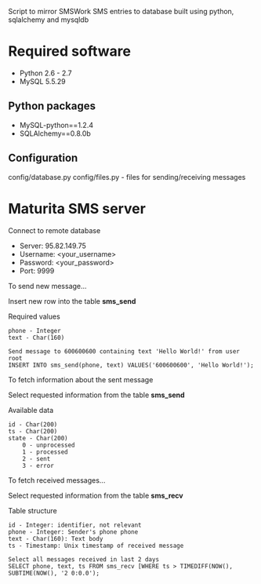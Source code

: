 Script to mirror SMSWork SMS entries to database built using python, sqlalchemy and mysqldb

Required software
=================
* Python 2.6 - 2.7
* MySQL 5.5.29

Python packages
--------------
* MySQL-python==1.2.4
* SQLAlchemy==0.8.0b

Configuration
-------------
config/database.py
config/files.py - files for sending/receiving messages

Maturita SMS server
===================
Connect to remote database

* Server: 95.82.149.75
* Username: <your_username>
* Password: <your_password>
* Port: 9999

To send new message...

Insert new row into the table **sms_send**

Required values

    phone - Integer
    text - Char(160)

    Send message to 600600600 containing text 'Hello World!' from user root
    INSERT INTO sms_send(phone, text) VALUES('600600600', 'Hello World!');

To fetch information about the sent message

Select requested information from the table **sms_send**

Available data

    id - Char(200)
    ts - Char(200)
    state - Char(200)
        0 - unprocessed
        1 - processed
        2 - sent
        3 - error


To fetch received messages...

Select requested information from the table **sms_recv**

Table structure

    id - Integer: identifier, not relevant
    phone - Integer: Sender's phone phone 
    text - Char(160): Text body
    ts - Timestamp: Unix timestamp of received message

    Select all messages received in last 2 days
    SELECT phone, text, ts FROM sms_recv [WHERE ts > TIMEDIFF(NOW(), SUBTIME(NOW(), '2 0:0.0');
